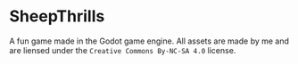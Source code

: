 # SheepThrills

A fun game made in the Godot game engine. All assets are made by me and are liensed under the `Creative Commons By-NC-SA 4.0` license.
